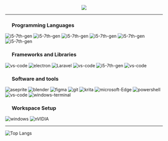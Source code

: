 <p align="center">
  <a href="https://github.com/DenverCoder1/readme-typing-svg"><img src="https://readme-typing-svg.herokuapp.com?lines=Computer+Science+Student;Front-End+Developer&center=true&width=380&height=45"></a>
</p>

---
### <img src="https://win98icons.alexmeub.com/icons/png/keyboard-5.png" width="17"> Programming Languages

![i5-7th-gen](https://img.shields.io/badge/C%23-239120?style=for-the-badge&logo=c-sharp&logoColor=white)
![i5-7th-gen](https://img.shields.io/badge/C%2B%2B-00599C?style=for-the-badge&logo=c%2B%2B&logoColor=white)
![i5-7th-gen](https://img.shields.io/badge/CSS3-1572B6?style=for-the-badge&logo=css3&logoColor=white)
![i5-7th-gen](https://img.shields.io/badge/HTML5-E34F26?style=for-the-badge&logo=html5&logoColor=white)
![i5-7th-gen](https://img.shields.io/badge/JavaScript-323330?style=for-the-badge&logo=javascript&logoColor=F7DF1E)
![i5-7th-gen](https://img.shields.io/badge/PHP-777BB4?style=for-the-badge&logo=php&logoColor=white)

### <img src="https://win98icons.alexmeub.com/icons/png/defragment-0.png" width="17"> Frameworks and Libraries
![vs-code](https://img.shields.io/badge/CMake-064F8C?style=for-the-badge&logo=cmake&logoColor=white)
![electron](https://img.shields.io/badge/Electron-2B2E3A?style=for-the-badge&logo=electron&logoColor=9FEAF9)
![Laravel](https://img.shields.io/badge/laravel-%23FF2D20.svg?style=for-the-badge&logo=laravel&logoColor=white)
![vs-code](https://img.shields.io/badge/npm-CB3837?style=for-the-badge&logo=npm&logoColor=white)
![i5-7th-gen](https://img.shields.io/badge/React-20232A?style=for-the-badge&logo=react&logoColor=61DAFB)
![vs-code](https://img.shields.io/badge/Unity-100000?style=for-the-badge&logo=unity&logoColor=white)


### <img src="https://win98icons.alexmeub.com/icons/png/tools_gear-0.png" width="17"> Software and tools
![aseprite](https://img.shields.io/badge/Aseprite-FFFFFF?style=for-the-badge&logo=Aseprite&logoColor=#7D929E)
![blender](https://img.shields.io/badge/blender-%23F5792A.svg?style=for-the-badge&logo=blender&logoColor=white)
![figma](https://img.shields.io/badge/Figma-F24E1E?style=for-the-badge&logo=figma&logoColor=white)
![git](https://img.shields.io/badge/GIT-E44C30?style=for-the-badge&logo=git&logoColor=white)
![krita](https://img.shields.io/badge/Krita-203759?style=for-the-badge&logo=krita&logoColor=EEF37B)
![microsoft-Edge](https://img.shields.io/badge/Microsoft_Edge-0078D7?style=for-the-badge&logo=Microsoft-edge&logoColor=white)
![powershell](https://img.shields.io/badge/powershell-5391FE?style=for-the-badge&logo=powershell&logoColor=white)
![vs-code](https://img.shields.io/badge/VS_Code-007ACC?style=for-the-badge&logo=Visual-Studio-Code&logoColor=white)
![windows-terminal](https://img.shields.io/badge/windows%20terminal-4D4D4D?style=for-the-badge&logo=windows%20terminal&logoColor=white)

### <img src="https://win98icons.alexmeub.com/icons/png/computer_explorer_cool-0.png" width="17"> Workspace Setup
![windows](https://img.shields.io/badge/Windows_11-0078D6?style=for-the-badge&logo=windows&logoColor=white)
![nVIDIA](https://img.shields.io/badge/nVIDIA-%2376B900.svg?style=for-the-badge&logo=nVIDIA&logoColor=white)

---
![Top Langs](https://github-readme-stats.vercel.app/api/top-langs/?username=35P10&theme=dark)
